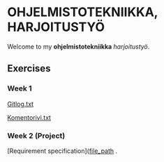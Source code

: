 # OHJELMISTOTEKNIIKKA, HARJOITUSTYÖ
Welcome to my **ohjelmistotekniikka** *harjoitustyö*.

## Exercises
### Week 1
[Gitlog.txt](https://github.com/Germuu/ot-harjoitusty-/blob/master/laskarit/viikko1/gitlog.txt)

[Komentorivi.txt](https://github.com/Germuu/ot-harjoitusty-/blob/master/laskarit/viikko1/komentorivi.txt)

### Week 2 (Project)
[Requirement specification]([file_path](https://github.com/Germuu/ot-harjoitusty-/blob/master/documentation/requirement_specification.md)
.
